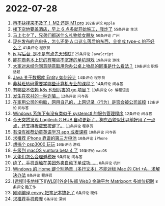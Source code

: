 # 2022-07-28

1. [再不抉择来不及了！ M2 还是 M1 pro](https://www.v2ex.com/t/869141) `102条评论` `Apple`
1. [楼下空地要盖酒店，早上 6 点多就开始施工，我炸了](https://www.v2ex.com/t/869134) `55条评论` `生活`
1. [马上七夕了，兄弟们都送什么礼物给女朋友](https://www.v2ex.com/t/869148) `50条评论` `广州`
1. [现在发布的充电头，怎么还带 A 口这么落后的东西，全变成 type-c 的不好么？](https://www.v2ex.com/t/869188) `41条评论` `程序员`
1. [js 写后台, 是不是有点先天残缺?](https://www.v2ex.com/t/869194) `25条评论` `JavaScript`
1. [能在商务本上玩的有哪些不沉迷的单机游戏](https://www.v2ex.com/t/869187) `19条评论` `游戏`
1. [大家对未经你同意随意取用你办公桌上物品的同事是什么看法？](https://www.v2ex.com/t/869186) `19条评论` `职场话题`
1. [Java 关于数据库 Entity 如何设计](https://www.v2ex.com/t/869153) `14条评论` `程序员`
1. [非科班转码需要学哪些计算机专业的课程？](https://www.v2ex.com/t/869135) `14条评论` `问与答`
1. [有哪些不依赖 k8s 也很厉害的 go 项目？](https://www.v2ex.com/t/869160) `13条评论` `Go 编程语言`
1. [发生在农村的一种诈骗...](https://www.v2ex.com/t/869149) `12条评论` `问与答`
1. [在家用公司的电脑，网用自己的，上网记录（行为）是否会被公司监控](https://www.v2ex.com/t/869139) `12条评论` `问与答`
1. [Windows 系统下有没有类似于 systemctl 的服务管理程序](https://www.v2ex.com/t/869138) `12条评论` `问与答`
1. [今天突然发现 Logitech G HUB 自动更新了，狗东西貌似比以前好用了一点点，还支持板载宏按键了。](https://www.v2ex.com/t/869169) `11条评论` `程序员`
1. [有没有推荐幼童英语学习 app 或者课程](https://www.v2ex.com/t/869197) `10条评论` `问与答`
1. [求推荐 iPhone 靠谱的第三方电池](https://www.v2ex.com/t/869166) `10条评论` `iPhone`
1. [想搞个 psp3000 玩玩](https://www.v2ex.com/t/869157) `10条评论` `游戏`
1. [升级到 macOS vuntura beta 4 了](https://www.v2ex.com/t/869144) `10条评论` `macOS`
1. [大佬们怎么合理避税呀](https://www.v2ex.com/t/869163) `9条评论` `问与答`
1. [绝了，手机误触在美团外卖自动下单成功......](https://www.v2ex.com/t/869213) `8条评论` `杭州`
1. [Windows 的 Home 键个别场景（多行文本）不能对标 Mac 的 Ctrl +A，求解决办法](https://www.v2ex.com/t/869209) `8条评论` `程序员`
1. [[远程][多地线下][WLB][外企]头部 Web3 金融平台 Matrixport 多岗位招聘](https://www.v2ex.com/t/869201) `8条评论` `酷工作`
1. [刚刚编译 envoy 把笔记本搞死了](https://www.v2ex.com/t/869185) `6条评论` `硬件`
1. [求推荐手机套餐](https://www.v2ex.com/t/869159) `6条评论` `深圳`
